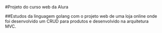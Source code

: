 #Projeto do curso web da Alura

##Estudos da linguagem golang com o projeto web de uma loja online onde foi desenvolvido um CRUD para produtos e desenvolvido na arquitetura MVC.